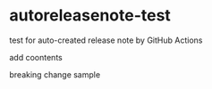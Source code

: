 # autoreleasenote-test
test for auto-created release note by GitHub Actions

add coontents

breaking change sample
